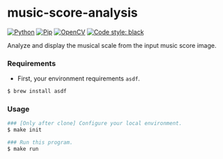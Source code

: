 # music-score-analysis

[![Python](https://img.shields.io/badge/Python-3.11.0-green.svg)](https://www.python.org/downloads/release/python-3110/)
[![Pip](https://img.shields.io/badge/Pip-22.3.1-green.svg)](https://pip.pypa.io/en/stable/news/#v22-3-1)
[![OpenCV](https://img.shields.io/badge/OpenCV-4.7.0-red.svg)](https://opencv.org/opencv-4-7-0/)
[![Code style: black](https://img.shields.io/badge/code%20style-black-000000.svg)](https://github.com/psf/black)

Analyze and display the musical scale from the input music score image.

### Requirements

- First, your environment requirements `asdf`.

```sh
$ brew install asdf
```

### Usage

```sh
### [Only after clone] Configure your local environment.
$ make init

### Run this program.
$ make run
```
